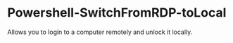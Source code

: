 # Powershell-SwitchFromRDP-toLocal
Allows you to login to a computer remotely and unlock it locally.
